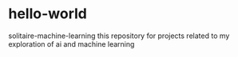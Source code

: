 # hello-world
solitaire-machine-learning
this repository for projects related to my exploration of ai and machine learning

